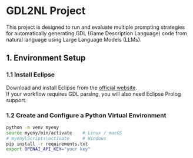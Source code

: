 # GDL2NL Project

This project is designed to run and evaluate multiple prompting strategies for automatically generating GDL (Game Description Language) code from natural language using Large Language Models (LLMs).

## 1. Environment Setup

### 1.1 Install Eclipse
Download and install Eclipse from the [official website](https://www.eclipse.org/downloads/).  
If your workflow requires GDL parsing, you will also need Eclipse Prolog support.

### 1.2 Create and Configure a Python Virtual Environment
```bash
python -m venv myeny
source myeny/bin/activate    # Linux / macOS
# myeny\Scripts\activate     # Windows
pip install -r requirements.txt
export OPENAI_API_KEY="your key"
